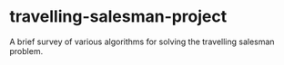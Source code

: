 # travelling-salesman-project
A brief survey of various algorithms for solving the travelling salesman problem.
